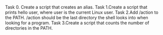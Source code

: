 Task 0. Create a script that creates an alias.
Task 1.Create a script that prints hello user, where user is the current Linux user.
Task 2.Add /action to the PATH. /action should be the last directory the shell looks into when looking for a program.
Task 3.Create a script that counts the number of directories in the PATH.
